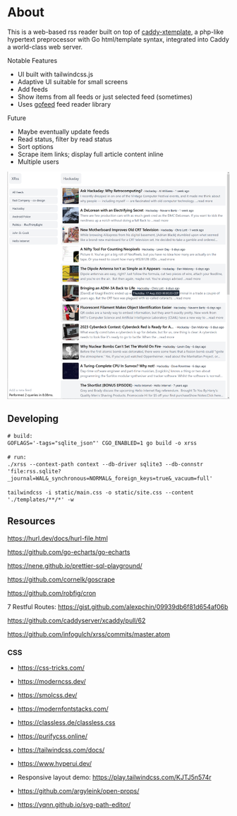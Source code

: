 # About

This is a web-based rss reader built on top of
[caddy-xtemplate](https://github.com/infogulch/caddy-xtemplate), a php-like
hypertext preprocessor with Go html/template syntax, integrated into Caddy a
world-class web server.

Notable Features

* UI built with tailwindcss.js
* Adaptive UI suitable for small screens
* Add feeds
* Show items from all feeds or just selected feed (sometimes)
* Uses [gofeed](github.com/mmcdole/gofeed) feed reader library

Future

* Maybe eventually update feeds
* Read status, filter by read status
* Sort options
* Scrape item links; display full article content inline
* Multiple users

![screenshot](screenshot.png)

## Developing

```shell
# build:
GOFLAGS='-tags="sqlite_json"' CGO_ENABLED=1 go build -o xrss

# run:
./xrss --context-path context --db-driver sqlite3 --db-connstr 'file:rss.sqlite?_journal=WAL&_synchronous=NORMAL&_foreign_keys=true&_vacuum=full'

tailwindcss -i static/main.css -o static/site.css --content './templates/**/*' -w
```

## Resources

https://hurl.dev/docs/hurl-file.html

https://github.com/go-echarts/go-echarts

https://nene.github.io/prettier-sql-playground/

https://github.com/cornelk/goscrape

https://github.com/robfig/cron

7 Restful Routes: https://gist.github.com/alexpchin/09939db6f81d654af06b

https://github.com/caddyserver/xcaddy/pull/62

https://github.com/infogulch/xrss/commits/master.atom

### CSS

* https://css-tricks.com/
* https://moderncss.dev/
* https://smolcss.dev/
* https://modernfontstacks.com/

* https://classless.de/classless.css
* https://purifycss.online/
* https://tailwindcss.com/docs/
* https://www.hyperui.dev/
* Responsive layout demo: https://play.tailwindcss.com/KJTJ5n574r
* https://github.com/argyleink/open-props/
* https://yqnn.github.io/svg-path-editor/
